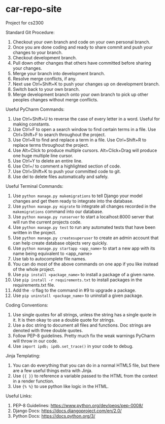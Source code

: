 # car-repo-site
Project for cs2300

Standard Git Procedure:
1. Checkout your own branch and code on your own personal branch.
2. Once you are done coding and ready to share commit and push your changes to your branch.
3. Checkout development branch.
4. Pull down other changes that others have committed before sharing your changes.
5. Merge your branch into development branch.
6. Resolve merge conflicts, if any.
7. Next use Ctrl+Shift+K to push your changes up on development branch.
8. Switch back to your own branch.
9. Merge development branch onto your own branch to pick up other peoples changes without merge conflicts.

Useful PyCharm Commands:
1. Use Ctrl+Shift+U to reverse the case of every letter in a word. Useful for making constants.
2. Use Ctrl+F to open a search window to find certain terms in a file.  Use Ctrl+Shift+F to search throughout the project.
3. Use Ctrl+R to find and replace a term in a file.  Use Ctrl+Shift+R to replace terms throughout the project.
4. Use Alt+Click to produce multiple cursors.  Alt+Click+Drag will produce one huge multiple line cursor.
5. Use Ctrl+Y to delete an entire line.
6. Use Ctrl+/ to comment a highlighted section of code.
7. Use Ctrl+Shift+K to push your committed code to git.
8. Use del to delete files automatically and safely.

Useful Terminal Commands:
1. Use <code>python manage.py makemigrations</code> to tell Django your model changes and get them ready to integrate into the database.
2. Use <code>python manage.py migrate</code> to integrate all changes recorded in the <code>makemigrations</code> command into our database.
3. Use <code>python manage.py runserver</code> to start a localhost:8000 server that will run the current projects code.
4. Use <code>python manage.py test</code> to run any automated tests that have been written in the project.
5. Use <code>python manage.py createsuperuser</code> to create an admin account that can help create database objects very quickly.
6. Use <code>python manage.py startapp <app_name></code> to start a new app with its name being equivalent to <app_name>
7. Use tab to autocomplete file names.
8. You can do most of the above commands on one app if you like instead of the whole project.
9. Use <code>pip install <package_name></code> to install a package of a given name.
10. Use <code>pip install -r requirements.txt</code> to install packages in the requirements.txt file.
11. Add the <code>-U</code> flag to the command in #9 to upgrade a package.
12. Use <code>pip uninstall <package_name></code> to uninstall a given package.

Coding Conventions:
1. Use single quotes for all strings, unless the string has a single quote in it.  It is then okay to use a double quote for strings.
2. Use a doc string to document all files and functions.  Doc strings are denoted with three double quotes.
3. Follow PEP-8 guidelines.  Pretty much fix the weak warnings PyCharm will throw in our code.
4. Use <code>import ipdb; ipdb.set_trace()</code> in your code to debug.

Jinja Templating:
1. You can do everything that you can do in a normal HTML5 file, but there are a few useful things extra with Jinja.
2. Use <code>{{ }}</code> to reference a variable passed to the HTML from the context in a render function.
3. Use <code>{% %}</code> to use python like logic in the HTML.

Useful Links:
1. PEP-8 Guidelines: <a>https://www.python.org/dev/peps/pep-0008/</a>
2. Django Docs: <a>https://docs.djangoproject.com/en/2.0/</a>
3. Python Docs: <a>https://docs.python.org/3/</a>
